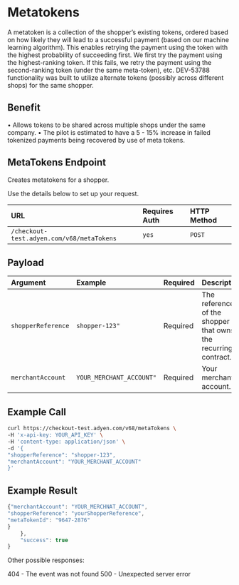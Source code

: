 # Metatokens

A metatoken is a collection of the shopper’s existing tokens, ordered based on how likely they will lead to a successful payment (based on our machine learning algorithm). This enables retrying the payment using the token with the highest probability of succeeding first. We first try the payment using the highest-ranking token. If this fails, we retry the payment using the second-ranking token (under the same meta-token), etc.
DEV-53788 functionality was built to utilize alternate tokens (possibly across different shops) for the same shopper.

## Benefit
•	Allows tokens to be shared across multiple shops under the same company.
•	The pilot is estimated to have a 5 - 15% increase in failed tokenized payments being recovered by use of meta tokens. 



## MetaTokens Endpoint
Creates metatokens for a shopper.

Use the details below to set up your request.

| URL | Requires Auth | HTTP Method |
| :--- | :--- | :--- |
| `/checkout-test.adyen.com/v68/metaTokens` | `yes` | `POST` |

## Payload

| Argument | Example | Required | Description |
| :--- | :--- | :--- | :--- |
| `shopperReference` | `shopper-123"` | Required | The reference of the shopper that owns the recurring contract. |
| `merchantAccount` | `YOUR_MERCHANT_ACCOUNT"` | Required | Your merchant account. |


## Example Call

```bash
curl https://checkout-test.adyen.com/v68/metaTokens \
-H 'x-api-key: YOUR_API_KEY' \
-H 'content-type: application/json' \
-d '{
"shopperReference": "shopper-123",
"merchantAccount": "YOUR_MERCHANT_ACCOUNT"
}'
```

## Example Result

```javascript
{"merchantAccount": "YOUR_MERCHNAT_ACCOUNT",
"shopperReference": "yourShopperReference",
"metaTokenId": "9647-2876"
}
    },
    "success": true
}
```

Other possible responses:

404 - The event was not found
500 - Unexpected server error
